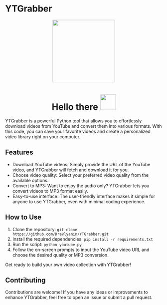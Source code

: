 # YTGrabber
<div id="header" align="center">
  <img src="https://media.tenor.com/U7OFq772kIEAAAAi/sweet-dreams.gif" width="200"/>
</div>
<div id="badges" align="center">
<h1>
 Hello there
  <img src="https://media.tenor.com/znmQl_Of2AAAAAAi/pepe-jedi-pablojedi.gif" width="50px"/>
</h1>
</div>

YTGrabber is a powerful Python tool that allows you to effortlessly download videos from YouTube and convert them into various formats. With this code, you can save your favorite videos and create a personalized video library right on your computer.

## Features

- Download YouTube videos: Simply provide the URL of the YouTube video, and YTGrabber will fetch and download it for you.
- Choose video quality: Select your preferred video quality from the available options.
- Convert to MP3: Want to enjoy the audio only? YTGrabber lets you convert videos to MP3 format easily.
- Easy-to-use interface: The user-friendly interface makes it simple for anyone to use YTGrabber, even with minimal coding experience.

## How to Use

1. Clone the repository: `git clone https://github.com/Drevlyanin/YTGrabber.git`
2. Install the required dependencies: `pip install -r requirements.txt`
3. Run the script: `python youtube.py`
4. Follow the on-screen prompts to input the YouTube video URL and choose the desired quality or MP3 conversion.

Get ready to build your own video collection with YTGrabber!

## Contributing

Contributions are welcome! If you have any ideas or improvements to enhance YTGrabber, feel free to open an issue or submit a pull request.
